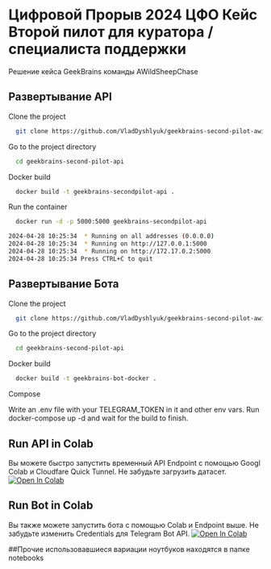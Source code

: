 
# Цифровой Прорыв 2024 ЦФО Кейс Второй пилот для куратора / специалиста поддержки

Решение кейса GeekBrains команды AWildSheepChase




## Развертывание API
Clone the project

```bash
  git clone https://github.com/VladDyshlyuk/geekbrains-second-pilot-awildsheepchase
```

Go to the project directory

```bash
  cd geekbrains-second-pilot-api
```

Docker build

```bash
  docker build -t geekbrains-secondpilot-api .
```

Run the container

```bash
  docker run -d -p 5000:5000 geekbrains-secondpilot-api
```
```bash
2024-04-28 10:25:34  * Running on all addresses (0.0.0.0)
2024-04-28 10:25:34  * Running on http://127.0.0.1:5000
2024-04-28 10:25:34  * Running on http://172.17.0.2:5000
2024-04-28 10:25:34 Press CTRL+C to quit
```

## Развертывание Бота
Clone the project

```bash
  git clone https://github.com/VladDyshlyuk/geekbrains-second-pilot-awildsheepchase
```

Go to the project directory


```bash
  cd geekbrains-second-pilot-api
```

Docker build

```bash
  docker build -t geekbrains-bot-docker .
```

Compose

Write an .env file with your TELEGRAM_TOKEN in it and other env vars.
Run docker-compose up -d and wait for the build to finish.


## Run API in Colab
Вы можете быстро запустить временный API Endpoint с помощью Googl Colab и Cloudfare Quick Tunnel. Не забудьте загрузить датасет. 
[![Open In Colab](https://colab.research.google.com/assets/colab-badge.svg)](https://colab.research.google.com/drive/1xWDvV-xiXLfbSfDK5PC9YXHpOqii6KHM?usp=sharing/)

## Run Bot in Colab
Вы также можете запустить бота с помощью Colab и Endpoint выше. Не забудьте изменить Credentials для Telegram Bot API. 
[![Open In Colab](https://colab.research.google.com/assets/colab-badge.svg)](https://colab.research.google.com/)

##Прочие использовавшиеся вариации ноутбуков находятся в папке notebooks
